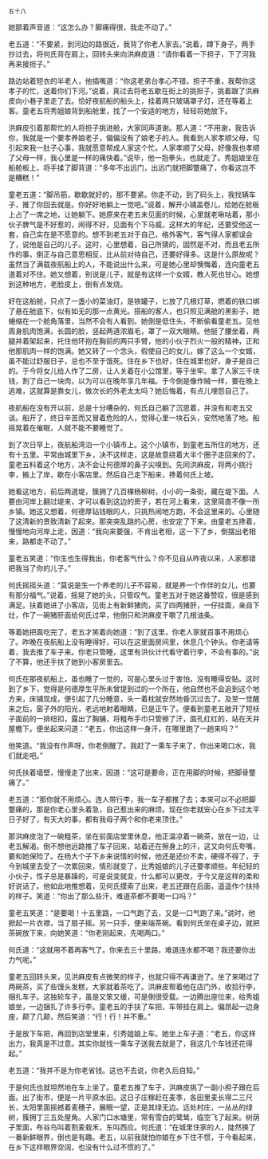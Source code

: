     五十八 

   她颤着声音道：“这怎么办？脚痛得很，我走不动了。”

   老五道：“不要紧，到河边的路很近，我背了你老人家去。”说着，蹲下身子，两手抄过去，将何氏背在肩上，回转头来向洪麻皮道：“请你看着一下担子，下了河我再来接担子。”

   路边站着短衣的半老人，他插嘴道：“你这老弟台孝心不错，担子不重，我帮你这孝子的忙，送着你们下河。”说着，真过去将老五歇在街上的挑担子，挑着跟了洪麻皮向小巷子里走了去。恰好夜航船的船头上，挂着两只玻璃罩子灯，还在等着上客。童老五将秀姐娘背到船舱里，找了一个安适的地方，轻轻将她放下。

   洪麻皮引着那帮忙的人将担子挑进舱，大家同声道谢。那人道：“不用谢，我告诉你，我就是一个要孝养娘老子，偏偏没有了娘老子的人。我看到人家孝顺父母，勾引起来我一肚子心事，我就愿意帮成人家这个忙。人家孝顺了父母，好像我也孝顺了父母一样，我心里是一样的痛快着。”说毕，他一抱拳头，也就走了。秀姐娘坐在船舱板上，将手揉了脚背道：“多年不出远门，出远门就把脚蹩痛了，你看这岂不是糟糕！”

   童老五道：“脚吊筋，歇歇就好的，那不要紧。你走不动，到了码头上，我找辆车子，推了你回去就是。你好好地躺上一觉吧。”说着，解开小铺盖卷儿，给她在舱板上占了一席之地，让她躺下。她原来在老五未见面的时候，心里就老啾咕着，那小伙子脾气是不好惹的，闹得不好，见面有个下马威，这样大的年纪，还要受他这一套，自己实在是不愿意的。想不到老五对于自己，格外客气，客气得人家都误会了，说他是自己的儿子。这时，心里想着，自己所猜的，固然是不对，而且老五所作的事，倒正与自己意思相反，比从前对待自己，还要好得多。这是什么原故呢？虽然当了满载夜航船上的人，不能说出什么来，可是她心里却懊悔着，连向童老五道着对不住。她又想着，别说是儿子，就是有这样一个女婿，教人死也甘心。她想到这种地方，老脸皮上，倒有点发烧。

   好在这船舱，只点了一盏小的菜油灯，是铁罐子，匕放了几根灯草，燃着的铁口绑了悬在舱底下，似有如无的那一点黄光。搭船的客人，也只照见满舱的黑影子，她蜷缩在一个舱角落里，当然不会有人看到。她倒是低住头，不断偷看童老五。见他周身肌肉饱满，长圆的脸，竖起两道浓眉毛，罩了一双大眼睛。他挺了腰坐着，两腿并着架起来，托住他环抱在胸前的两只手臂，他的小伙子烈火一般的精神，正和他那肌肉一样的饱满。她又转了一个念头，假使自己的女儿，嫁了这么一个女婿，虽不能过舒服日子，总也不至于饿死。住在乡下也好，住在城里也好，身子是自己的。于今将女儿给人作了二房，让人关着在小公馆里，等于坐牢。拿了人家三千块钱，割了自己一块肉，以为可以在晚年享几年福。于今倒是像作贼一样，要在晚上逃难，这就算是靠女儿，做次长的外老太太吗？她后悔着，有点儿埋怨自己了。

   夜航船在没有开以前，总是十分嘈杂的，何氏自己躺了沉思着，并没有和老五交谈。船开了，终日辛苦而又冒着危险的人，觉得心里一块石头，安然地落了地。船摇晃着在催眠，人就不能不要睡觉了。

   到了次日早上，夜航船湾泊一个小镇市上。这个小镇市，到童老五所住的地方，还有十五里。平常由城里下乡，决不这样走，这是故意绕着大半个圈子走回来的了。童老五料着这个地方，决不会让何德厚的鼻子尖嗅到。先同洪麻皮，将两小挑行李，搬上了岸，歇在小客店里。然后自己走下船来，搀着何氏上坡。

   她看这地方，前后两道堤，簇拥了几百棵杨柳树，小小的一条街，藏在堤下面。人要由河岸上翻过堤来，才可以看到这边的房子，若在河上看来，这里简直不像一所乡镇。她这又想着，何德厚钻钱眼的人，只挑热闹地方跑，不会这里来的。心里随了这清新的景致清新了起来。那突突乱跳的心房，也安定了下来。由童老五搀着，慢慢地向河岸上走，因道：“我向来要强，不肯出老相，这一下了乡，倒摆出老相来，路都走不动了。”

   童老五笑道：“你生也生得我出，你老客气什么？你不见自从昨夜以来，人家都错把我当了你的儿子。”

   何氏摇摇头道：“莫说是生一个养老的儿子不容易，就是养一个作伴的女儿，也要有那分福气。”说着，摇晃了她的头，只管叹气。童老五对于她这番赞叹，很是感到满足。扶着她进了小客店，见街上有新鲜猪肉，买了四两猪肝，一仔挂面，亲自下灶，作了一碗猪肝面给何氏过早，他倒只和洪麻皮干嚼了几根油条。

   等着她把面吃完了，老五才笑着向她道：“到了这里，你老人家就百事不用烦心了。昨晚在夜航船上没有睡得好，可以在这里面房间里，休息几个钟头。你老请等着，我去推了车子来。你老只管睡，这里有洪伙计代看守着行李，不会有事的。”说了不算，他还手扶了她到小客房里去。

   何氏在那夜航船上，虽也睡了一觉的，可是心里头过于害怕，没有睡得安贴。这时到了乡下，觉得是何德厚生平所未曾提到过的一个所在，他自然也不会追到这个地方来，床铺现成，便引起了几分睡意，头一着枕就安然地昏沉过去了。及至一觉醒来之后，窗子外的阳光，老远地射着眼睛，已是正午了。便看到童老五敞开了短袄子面前的一排纽扣，露出了胸脯，将粗布手巾只管擦了汗，面孔红红的，站在天井屋檐下。便坐起来问道：“老五，你出这样一身汗，在哪里跑了一趟来吗？”

   他笑道。“我没有作声呀，你老倒醒了。我赶了一乘车子来了，你出来喝口水，我们就走吧。”

   何氏扶着墙壁，慢慢走了出来，因道：“这可是要命，正在用脚的时候，把脚骨蹩痛了。”

   老五道：“那你就不用烦心。连人带行李，我一车子都推了去；本来可以不必把脚蹩痛的，那是你老心里头着急，自己惹出来的麻烦。现在你老就安心在乡下过太平日子好了，有天大的事，都有我母子两个和你老来顶住。”

   那洪麻皮泡了一碗粗茶，坐在前面店堂里休息，他正温凉着一碗茶，放在一边，让老五解渴。倒不想他远路推了车子回来，站着还在擦身上的汗，这又向何氏夸嘴，要和她保险了。在杨大个子下乡来说情的时候，他还是还价不卖，硬得不得了，于今到城里去受了一次累回来，情形就变了，比秀姐娘的儿子还要孝顺些。年纪轻的小伙子，性子总是暴躁的，可是说变就变，什么都可以更改，于今又是这样的柔和好说话了。他如此地推想着，见何氏摸索了出来，老五还跟在后面，遥遥作个扶持的样子。笑道：“你出了那么些汗，难道茶都不要喝一口吗？”

   童老五笑道：“是要喝！十五里路，一口气跑了去，又是一口气跑了来。”说时，他掀起一片衣襟，当了扇子摇。另一只手，便来端茶碗。看到何氏坐在桌子边，就把茶碗放下来，向她笑道：“你老刚起来，先喝两口。”

   何氏道：“这就用不着再客气了。你来去三十里路，难道连水都不喝？我还要你出力气呢。”

   童老五回转头来，见洪麻皮有点微笑的样子，也就只得不再谦逊了。坐了来喝过了两碗茶，买了些馒头发糕，大家就着茶吃了。洪麻皮帮着他在店门外，收拾行李，捆扎车子。这独轮车子，虽是又笨又缓，可是倒很受载。一边腾出座位来，给秀姐娘坐，一边捆扎了许多行李。童老五的手扶了车把，车带挂在肩上。偏昂起一边身座，颠了几颠，然后笑道：“行！行！并不重。”

   于是放下车把，再回到店堂里来，引秀姐娘上车。她坐上车子道：“老五，你这样出力，我真是不过意。其实你就找一乘车子送我去就是了，我这几个车钱还花得起。”

   老五道：“我并不是为你老省钱。这也不去说，你老久后自知。”

   于是何氏也就坦然地在车上坐了。童老五推了车子，洪麻皮挑了一副小担子跟在后面。出了街市，便是一片平原水田。这日子庄稼赶在麦季，各田里麦长得二三尺长，太阳里面摇撼着麦穗子，展眼一望，正是其绿无边。远处村庄，一丛丛的绿树，簇拥丁三五处屋角。人家门口水塘里，常有雪白的鹭鸶，临空飞了起来。树荫子里面，布谷鸟叫着割麦栽禾，东叫西应。何氏道：“在城里住家的人，陡然换了一番新鲜眼界，倒也是有趣。老五，以前我就怕你娘在乡下住不惯，于今看起来，在乡下这样眼界空阔，也没有什么过不惯的了。”

